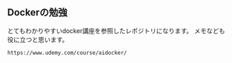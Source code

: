 ## Dockerの勉強

とてもわかりやすいdocker講座を参照したレポジトリになります。
メモなども役に立つと思います。


```
https://www.udemy.com/course/aidocker/
```